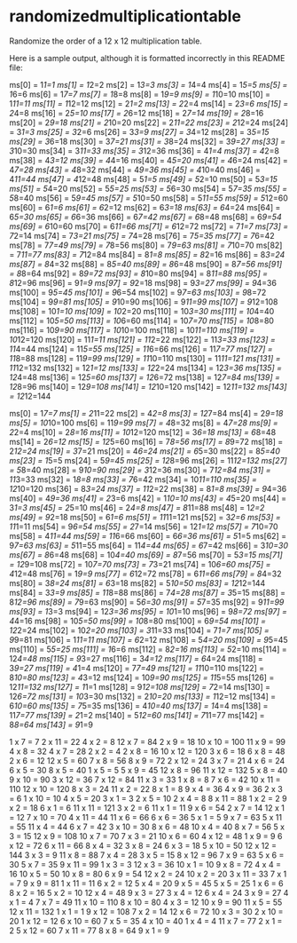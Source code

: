 # randomizedmultiplicationtable
Randomize the order of a 12 x 12 multiplication table.

Here is a sample output, although it is formatted incorrectly in this README file:


ms[0] = 1*1=1
ms[1] = 1*2=2
ms[2] = 1*3=3
ms[3] = 1*4=4
ms[4] = 1*5=5
ms[5] = 1*6=6
ms[6] = 1*7=7
ms[7] = 1*8=8
ms[8] = 1*9=9
ms[9] = 1*10=10
ms[10] = 1*11=11
ms[11] = 1*12=12
ms[12] = 2*1=2
ms[13] = 2*2=4
ms[14] = 2*3=6
ms[15] = 2*4=8
ms[16] = 2*5=10
ms[17] = 2*6=12
ms[18] = 2*7=14
ms[19] = 2*8=16
ms[20] = 2*9=18
ms[21] = 2*10=20
ms[22] = 2*11=22
ms[23] = 2*12=24
ms[24] = 3*1=3
ms[25] = 3*2=6
ms[26] = 3*3=9
ms[27] = 3*4=12
ms[28] = 3*5=15
ms[29] = 3*6=18
ms[30] = 3*7=21
ms[31] = 3*8=24
ms[32] = 3*9=27
ms[33] = 3*10=30
ms[34] = 3*11=33
ms[35] = 3*12=36
ms[36] = 4*1=4
ms[37] = 4*2=8
ms[38] = 4*3=12
ms[39] = 4*4=16
ms[40] = 4*5=20
ms[41] = 4*6=24
ms[42] = 4*7=28
ms[43] = 4*8=32
ms[44] = 4*9=36
ms[45] = 4*10=40
ms[46] = 4*11=44
ms[47] = 4*12=48
ms[48] = 5*1=5
ms[49] = 5*2=10
ms[50] = 5*3=15
ms[51] = 5*4=20
ms[52] = 5*5=25
ms[53] = 5*6=30
ms[54] = 5*7=35
ms[55] = 5*8=40
ms[56] = 5*9=45
ms[57] = 5*10=50
ms[58] = 5*11=55
ms[59] = 5*12=60
ms[60] = 6*1=6
ms[61] = 6*2=12
ms[62] = 6*3=18
ms[63] = 6*4=24
ms[64] = 6*5=30
ms[65] = 6*6=36
ms[66] = 6*7=42
ms[67] = 6*8=48
ms[68] = 6*9=54
ms[69] = 6*10=60
ms[70] = 6*11=66
ms[71] = 6*12=72
ms[72] = 7*1=7
ms[73] = 7*2=14
ms[74] = 7*3=21
ms[75] = 7*4=28
ms[76] = 7*5=35
ms[77] = 7*6=42
ms[78] = 7*7=49
ms[79] = 7*8=56
ms[80] = 7*9=63
ms[81] = 7*10=70
ms[82] = 7*11=77
ms[83] = 7*12=84
ms[84] = 8*1=8
ms[85] = 8*2=16
ms[86] = 8*3=24
ms[87] = 8*4=32
ms[88] = 8*5=40
ms[89] = 8*6=48
ms[90] = 8*7=56
ms[91] = 8*8=64
ms[92] = 8*9=72
ms[93] = 8*10=80
ms[94] = 8*11=88
ms[95] = 8*12=96
ms[96] = 9*1=9
ms[97] = 9*2=18
ms[98] = 9*3=27
ms[99] = 9*4=36
ms[100] = 9*5=45
ms[101] = 9*6=54
ms[102] = 9*7=63
ms[103] = 9*8=72
ms[104] = 9*9=81
ms[105] = 9*10=90
ms[106] = 9*11=99
ms[107] = 9*12=108
ms[108] = 10*1=10
ms[109] = 10*2=20
ms[110] = 10*3=30
ms[111] = 10*4=40
ms[112] = 10*5=50
ms[113] = 10*6=60
ms[114] = 10*7=70
ms[115] = 10*8=80
ms[116] = 10*9=90
ms[117] = 10*10=100
ms[118] = 10*11=110
ms[119] = 10*12=120
ms[120] = 11*1=11
ms[121] = 11*2=22
ms[122] = 11*3=33
ms[123] = 11*4=44
ms[124] = 11*5=55
ms[125] = 11*6=66
ms[126] = 11*7=77
ms[127] = 11*8=88
ms[128] = 11*9=99
ms[129] = 11*10=110
ms[130] = 11*11=121
ms[131] = 11*12=132
ms[132] = 12*1=12
ms[133] = 12*2=24
ms[134] = 12*3=36
ms[135] = 12*4=48
ms[136] = 12*5=60
ms[137] = 12*6=72
ms[138] = 12*7=84
ms[139] = 12*8=96
ms[140] = 12*9=108
ms[141] = 12*10=120
ms[142] = 12*11=132
ms[143] = 12*12=144


ms[0] = 1*7=7
ms[1] = 2*11=22
ms[2] = 4*2=8
ms[3] = 12*7=84
ms[4] = 2*9=18
ms[5] = 10*10=100
ms[6] = 11*9=99
ms[7] = 4*8=32
ms[8] = 4*7=28
ms[9] = 2*2=4
ms[10] = 2*8=16
ms[11] = 10*12=120
ms[12] = 3*6=18
ms[13] = 6*8=48
ms[14] = 2*6=12
ms[15] = 12*5=60
ms[16] = 7*8=56
ms[17] = 8*9=72
ms[18] = 2*12=24
ms[19] = 3*7=21
ms[20] = 4*6=24
ms[21] = 6*5=30
ms[22] = 8*5=40
ms[23] = 1*5=5
ms[24] = 5*9=45
ms[25] = 12*8=96
ms[26] = 11*12=132
ms[27] = 5*8=40
ms[28] = 9*10=90
ms[29] = 3*12=36
ms[30] = 7*12=84
ms[31] = 11*3=33
ms[32] = 1*8=8
ms[33] = 7*6=42
ms[34] = 10*11=110
ms[35] = 12*10=120
ms[36] = 8*3=24
ms[37] = 11*2=22
ms[38] = 8*1=8
ms[39] = 9*4=36
ms[40] = 4*9=36
ms[41] = 2*3=6
ms[42] = 1*10=10
ms[43] = 4*5=20
ms[44] = 3*1=3
ms[45] = 2*5=10
ms[46] = 2*4=8
ms[47] = 8*11=88
ms[48] = 1*2=2
ms[49] = 9*2=18
ms[50] = 6*1=6
ms[51] = 11*11=121
ms[52] = 3*2=6
ms[53] = 11*1=11
ms[54] = 9*6=54
ms[55] = 2*7=14
ms[56] = 12*1=12
ms[57] = 7*10=70
ms[58] = 4*11=44
ms[59] = 11*6=66
ms[60] = 6*6=36
ms[61] = 5*1=5
ms[62] = 9*7=63
ms[63] = 5*11=55
ms[64] = 11*4=44
ms[65] = 6*7=42
ms[66] = 3*10=30
ms[67] = 8*6=48
ms[68] = 10*4=40
ms[69] = 8*7=56
ms[70] = 5*3=15
ms[71] = 12*9=108
ms[72] = 10*7=70
ms[73] = 7*3=21
ms[74] = 10*6=60
ms[75] = 4*12=48
ms[76] = 1*9=9
ms[77] = 6*12=72
ms[78] = 6*11=66
ms[79] = 8*4=32
ms[80] = 3*8=24
ms[81] = 6*3=18
ms[82] = 5*10=50
ms[83] = 12*12=144
ms[84] = 3*3=9
ms[85] = 11*8=88
ms[86] = 7*4=28
ms[87] = 3*5=15
ms[88] = 8*12=96
ms[89] = 7*9=63
ms[90] = 5*6=30
ms[91] = 5*7=35
ms[92] = 9*11=99
ms[93] = 1*3=3
ms[94] = 12*3=36
ms[95] = 10*1=10
ms[96] = 9*8=72
ms[97] = 4*4=16
ms[98] = 10*5=50
ms[99] = 10*8=80
ms[100] = 6*9=54
ms[101] = 12*2=24
ms[102] = 10*2=20
ms[103] = 3*11=33
ms[104] = 7*1=7
ms[105] = 9*9=81
ms[106] = 1*11=11
ms[107] = 6*2=12
ms[108] = 5*4=20
ms[109] = 9*5=45
ms[110] = 5*5=25
ms[111] = 1*6=6
ms[112] = 8*2=16
ms[113] = 5*2=10
ms[114] = 12*4=48
ms[115] = 9*3=27
ms[116] = 3*4=12
ms[117] = 6*4=24
ms[118] = 3*9=27
ms[119] = 4*1=4
ms[120] = 7*7=49
ms[121] = 11*10=110
ms[122] = 8*10=80
ms[123] = 4*3=12
ms[124] = 10*9=90
ms[125] = 11*5=55
ms[126] = 12*11=132
ms[127] = 1*1=1
ms[128] = 9*12=108
ms[129] = 7*2=14
ms[130] = 12*6=72
ms[131] = 10*3=30
ms[132] = 2*10=20
ms[133] = 1*12=12
ms[134] = 6*10=60
ms[135] = 7*5=35
ms[136] = 4*10=40
ms[137] = 1*4=4
ms[138] = 11*7=77
ms[139] = 2*1=2
ms[140] = 5*12=60
ms[141] = 7*11=77
ms[142] = 8*8=64
ms[143] = 9*1=9


1 x 7 = 7
2 x 11 = 22
4 x 2 = 8
12 x 7 = 84
2 x 9 = 18
10 x 10 = 100
11 x 9 = 99
4 x 8 = 32
4 x 7 = 28
2 x 2 = 4
2 x 8 = 16
10 x 12 = 120
3 x 6 = 18
6 x 8 = 48
2 x 6 = 12
12 x 5 = 60
7 x 8 = 56
8 x 9 = 72
2 x 12 = 24
3 x 7 = 21
4 x 6 = 24
6 x 5 = 30
8 x 5 = 40
1 x 5 = 5
5 x 9 = 45
12 x 8 = 96
11 x 12 = 132
5 x 8 = 40
9 x 10 = 90
3 x 12 = 36
7 x 12 = 84
11 x 3 = 33
1 x 8 = 8
7 x 6 = 42
10 x 11 = 110
12 x 10 = 120
8 x 3 = 24
11 x 2 = 22
8 x 1 = 8
9 x 4 = 36
4 x 9 = 36
2 x 3 = 6
1 x 10 = 10
4 x 5 = 20
3 x 1 = 3
2 x 5 = 10
2 x 4 = 8
8 x 11 = 88
1 x 2 = 2
9 x 2 = 18
6 x 1 = 6
11 x 11 = 121
3 x 2 = 6
11 x 1 = 11
9 x 6 = 54
2 x 7 = 14
12 x 1 = 12
7 x 10 = 70
4 x 11 = 44
11 x 6 = 66
6 x 6 = 36
5 x 1 = 5
9 x 7 = 63
5 x 11 = 55
11 x 4 = 44
6 x 7 = 42
3 x 10 = 30
8 x 6 = 48
10 x 4 = 40
8 x 7 = 56
5 x 3 = 15
12 x 9 = 108
10 x 7 = 70
7 x 3 = 21
10 x 6 = 60
4 x 12 = 48
1 x 9 = 9
6 x 12 = 72
6 x 11 = 66
8 x 4 = 32
3 x 8 = 24
6 x 3 = 18
5 x 10 = 50
12 x 12 = 144
3 x 3 = 9
11 x 8 = 88
7 x 4 = 28
3 x 5 = 15
8 x 12 = 96
7 x 9 = 63
5 x 6 = 30
5 x 7 = 35
9 x 11 = 99
1 x 3 = 3
12 x 3 = 36
10 x 1 = 10
9 x 8 = 72
4 x 4 = 16
10 x 5 = 50
10 x 8 = 80
6 x 9 = 54
12 x 2 = 24
10 x 2 = 20
3 x 11 = 33
7 x 1 = 7
9 x 9 = 81
1 x 11 = 11
6 x 2 = 12
5 x 4 = 20
9 x 5 = 45
5 x 5 = 25
1 x 6 = 6
8 x 2 = 16
5 x 2 = 10
12 x 4 = 48
9 x 3 = 27
3 x 4 = 12
6 x 4 = 24
3 x 9 = 27
4 x 1 = 4
7 x 7 = 49
11 x 10 = 110
8 x 10 = 80
4 x 3 = 12
10 x 9 = 90
11 x 5 = 55
12 x 11 = 132
1 x 1 = 1
9 x 12 = 108
7 x 2 = 14
12 x 6 = 72
10 x 3 = 30
2 x 10 = 20
1 x 12 = 12
6 x 10 = 60
7 x 5 = 35
4 x 10 = 40
1 x 4 = 4
11 x 7 = 77
2 x 1 = 2
5 x 12 = 60
7 x 11 = 77
8 x 8 = 64
9 x 1 = 9
